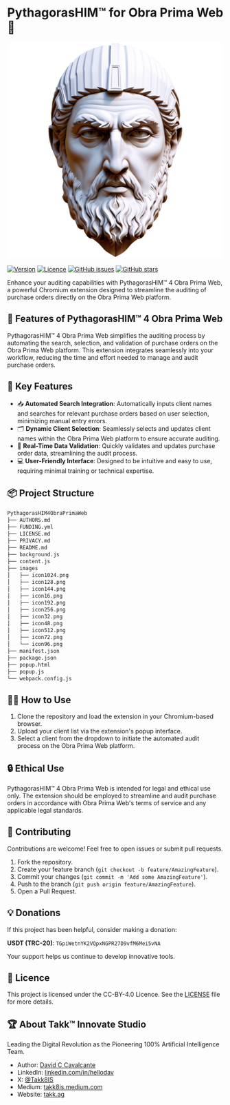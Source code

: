 # PythagorasHIM™ for Obra Prima Web 📐

<p align="center">
  <img src="https://github.com/Takk8IS/PythagorasHIM4ObraPrimaWeb/blob/main/images/icon1024.png?raw=true" alt="PythagorasHIM for Obra Prima Web" width="500">
</p>

[![Version](https://img.shields.io/badge/version-1.0.0-blue.svg)](https://github.com/Takk8IS/PythagorasHIM4ObraPrimaWeb)
[![Licence](https://img.shields.io/badge/licence-CC--BY--4.0-green.svg)](https://creativecommons.org/licenses/by/4.0/)
[![GitHub issues](https://img.shields.io/github/issues/Takk8IS/PythagorasHIM4ObraPrimaWeb.svg)](https://github.com/Takk8IS/PythagorasHIM4ObraPrimaWeb/issues)
[![GitHub stars](https://img.shields.io/github/stars/Takk8IS/PythagorasHIM4ObraPrimaWeb.svg)](https://github.com/Takk8IS/PythagorasHIM4ObraPrimaWeb/stargazers)

Enhance your auditing capabilities with PythagorasHIM™ 4 Obra Prima Web, a powerful Chromium extension designed to streamline the auditing of purchase orders directly on the Obra Prima Web platform.

## 🌟 Features of PythagorasHIM™ 4 Obra Prima Web

PythagorasHIM™ 4 Obra Prima Web simplifies the auditing process by automating the search, selection, and validation of purchase orders on the Obra Prima Web platform. This extension integrates seamlessly into your workflow, reducing the time and effort needed to manage and audit purchase orders.

## 🚀 Key Features

-   📥 **Automated Search Integration**: Automatically inputs client names and searches for relevant purchase orders based on user selection, minimizing manual entry errors.
-   🗂️ **Dynamic Client Selection**: Seamlessly selects and updates client names within the Obra Prima Web platform to ensure accurate auditing.
-   🔄 **Real-Time Data Validation**: Quickly validates and updates purchase order data, streamlining the audit process.
-   💻 **User-Friendly Interface**: Designed to be intuitive and easy to use, requiring minimal training or technical expertise.

## 📦 Project Structure

```
PythagorasHIM4ObraPrimaWeb
├── AUTHORS.md
├── FUNDING.yml
├── LICENSE.md
├── PRIVACY.md
├── README.md
├── background.js
├── content.js
├── images
│   ├── icon1024.png
│   ├── icon128.png
│   ├── icon144.png
│   ├── icon16.png
│   ├── icon192.png
│   ├── icon256.png
│   ├── icon32.png
│   ├── icon48.png
│   ├── icon512.png
│   ├── icon72.png
│   └── icon96.png
├── manifest.json
├── package.json
├── popup.html
├── popup.js
└── webpack.config.js
```

## 🏃‍♂️ How to Use

1. Clone the repository and load the extension in your Chromium-based browser.
2. Upload your client list via the extension's popup interface.
3. Select a client from the dropdown to initiate the automated audit process on the Obra Prima Web platform.

## 🔒 Ethical Use

PythagorasHIM™ 4 Obra Prima Web is intended for legal and ethical use only. The extension should be employed to streamline and audit purchase orders in accordance with Obra Prima Web's terms of service and any applicable legal standards.

## 🤝 Contributing

Contributions are welcome! Feel free to open issues or submit pull requests.

1. Fork the repository.
2. Create your feature branch (`git checkout -b feature/AmazingFeature`).
3. Commit your changes (`git commit -m 'Add some AmazingFeature'`).
4. Push to the branch (`git push origin feature/AmazingFeature`).
5. Open a Pull Request.

## 💡 Donations

If this project has been helpful, consider making a donation:

**USDT (TRC-20)**: `TGpiWetnYK2VQpxNGPR27D9vfM6Mei5vNA`

Your support helps us continue to develop innovative tools.

## 📜 Licence

This project is licensed under the CC-BY-4.0 Licence. See the [LICENSE](LICENSE) file for more details.

## 🏆 About Takk™ Innovate Studio

Leading the Digital Revolution as the Pioneering 100% Artificial Intelligence Team.

-   Author: [David C Cavalcante](mailto:davcavalcante@proton.me)
-   LinkedIn: [linkedin.com/in/hellodav](https://www.linkedin.com/in/hellodav/)
-   X: [@Takk8IS](https://twitter.com/takk8is/)
-   Medium: [takk8is.medium.com](https://takk8is.medium.com/)
-   Website: [takk.ag](https://takk.ag/)
